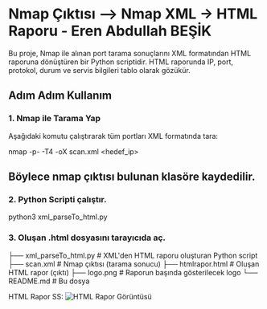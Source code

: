 # Nmap Çıktısı –> Nmap XML  → HTML Raporu   - Eren Abdullah BEŞİK

Bu proje, Nmap ile alınan port tarama sonuçlarını XML formatından HTML raporuna dönüştüren bir Python scriptidir. 
HTML raporunda IP, port, protokol, durum ve servis bilgileri tablo olarak gözükür.

##  Adım Adım Kullanım

### 1. Nmap ile Tarama Yap
Aşağıdaki komutu çalıştırarak tüm portları XML formatında tara:

nmap -p- -T4 -oX scan.xml <hedef_ip>

## Böylece nmap çıktısı bulunan klasöre kaydedilir.

### 2. Python Scripti çalıştır.

python3 xml_parseTo_html.py

### 3. Oluşan .html dosyasını tarayıcıda aç.


├──  xml_parseTo_html.py # XML'den HTML raporu oluşturan Python script
├── scan.xml             # Nmap çıktısı (tarama sonucu)
├── htmlrapor.html       # Oluşan HTML rapor (çıktı)
├── logo.png             # Raporun başında gösterilecek logo
└── README.md            # Bu dosya


HTML Rapor SS:
![HTML Rapor Görüntüsü](screenshot.png)

